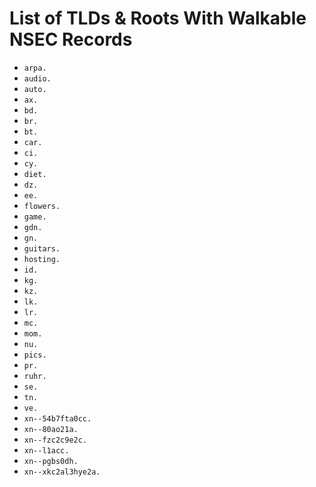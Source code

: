 # List of TLDs & Roots With Walkable NSEC Records

* `arpa.`
* `audio.`
* `auto.`
* `ax.`
* `bd.`
* `br.`
* `bt.`
* `car.`
* `ci.`
* `cy.`
* `diet.`
* `dz.`
* `ee.`
* `flowers.`
* `game.`
* `gdn.`
* `gn.`
* `guitars.`
* `hosting.`
* `id.`
* `kg.`
* `kz.`
* `lk.`
* `lr.`
* `mc.`
* `mom.`
* `nu.`
* `pics.`
* `pr.`
* `ruhr.`
* `se.`
* `tn.`
* `ve.`
* `xn--54b7fta0cc.`
* `xn--80ao21a.`
* `xn--fzc2c9e2c.`
* `xn--l1acc.`
* `xn--pgbs0dh.`
* `xn--xkc2al3hye2a.`
